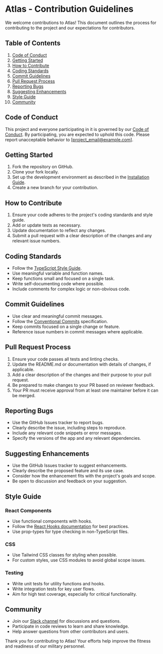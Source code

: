 # Atlas - Contribution Guidelines

We welcome contributions to Atlas! This document outlines the process for contributing to the project and our expectations for contributors.

## Table of Contents

1. [Code of Conduct](#code-of-conduct)
2. [Getting Started](#getting-started)
3. [How to Contribute](#how-to-contribute)
4. [Coding Standards](#coding-standards)
5. [Commit Guidelines](#commit-guidelines)
6. [Pull Request Process](#pull-request-process)
7. [Reporting Bugs](#reporting-bugs)
8. [Suggesting Enhancements](#suggesting-enhancements)
9. [Style Guide](#style-guide)
10. [Community](#community)

## Code of Conduct

This project and everyone participating in it is governed by our [Code of Conduct](CODE_OF_CONDUCT.md). By participating, you are expected to uphold this code. Please report unacceptable behavior to [project_email@example.com].

## Getting Started

1. Fork the repository on GitHub.
2. Clone your fork locally.
3. Set up the development environment as described in the [Installation Guide](installation-guide.md).
4. Create a new branch for your contribution.

## How to Contribute

1. Ensure your code adheres to the project's coding standards and style guide.
2. Add or update tests as necessary.
3. Update documentation to reflect any changes.
4. Submit a pull request with a clear description of the changes and any relevant issue numbers.

## Coding Standards

- Follow the [TypeScript Style Guide](https://github.com/basarat/typescript-book/blob/master/docs/styleguide/styleguide.md).
- Use meaningful variable and function names.
- Keep functions small and focused on a single task.
- Write self-documenting code where possible.
- Include comments for complex logic or non-obvious code.

## Commit Guidelines

- Use clear and meaningful commit messages.
- Follow the [Conventional Commits](https://www.conventionalcommits.org/) specification.
- Keep commits focused on a single change or feature.
- Reference issue numbers in commit messages where applicable.

## Pull Request Process

1. Ensure your code passes all tests and linting checks.
2. Update the README.md or documentation with details of changes, if applicable.
3. Add a clear description of the changes and their purpose to your pull request.
4. Be prepared to make changes to your PR based on reviewer feedback.
5. Your PR must receive approval from at least one maintainer before it can be merged.

## Reporting Bugs

- Use the GitHub Issues tracker to report bugs.
- Clearly describe the issue, including steps to reproduce.
- Include any relevant code snippets or error messages.
- Specify the versions of the app and any relevant dependencies.

## Suggesting Enhancements

- Use the GitHub Issues tracker to suggest enhancements.
- Clearly describe the proposed feature and its use case.
- Consider how the enhancement fits with the project's goals and scope.
- Be open to discussion and feedback on your suggestion.

## Style Guide

### React Components

- Use functional components with hooks.
- Follow the [React Hooks documentation](https://reactjs.org/docs/hooks-intro.html) for best practices.
- Use prop-types for type checking in non-TypeScript files.

### CSS

- Use Tailwind CSS classes for styling when possible.
- For custom styles, use CSS modules to avoid global scope issues.

### Testing

- Write unit tests for utility functions and hooks.
- Write integration tests for key user flows.
- Aim for high test coverage, especially for critical functionality.

## Community

- Join our [Slack channel](#) for discussions and questions.
- Participate in code reviews to learn and share knowledge.
- Help answer questions from other contributors and users.

Thank you for contributing to Atlas! Your efforts help improve the fitness and readiness of our military personnel.
